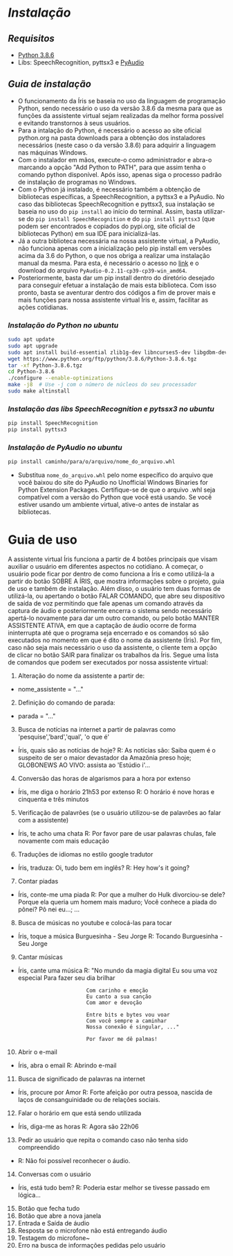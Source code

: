 # *Instalação*

## *Requisitos*

* [Python 3.8.6](https://www.python.org/downloads/release/python-386/)
* Libs: SpeechRecognition, pyttsx3 e [PyAudio](https://www.lfd.uci.edu/~gohlke/pythonlibs/#pyaudio)



## *Guia de instalação*

* O funcionamento da Íris se baseia no uso da linguagem de programação Python, sendo necessário o uso da versão 3.8.6 da mesma para que as funções da assistente virtual sejam realizadas da melhor forma possível e evitando transtornos à seus usuários. 
* Para a intalação do Python, é necessário o acesso ao site oficial python.org na pasta downloads para a obtenção dos instaladores necessários (neste caso o da versão 3.8.6) para adquirir a linguagem nas máquinas Windows. 
* Com o instalador em mãos, execute-o como administrador e abra-o marcando a opção "Add Python to PATH", para que assim tenha o comando python disponível. Após isso, apenas siga o processo padrão de instalação de programas no Windows. 
* Com o Python já instalado, é necessário também a obtenção de bibliotecas específicas, a SpeechRecognition, a pyttsx3 e a PyAudio. No caso das bibliotecas SpeechRecognition e pyttsx3, sua instalação se baseia no uso do `pip install` ao início do terminal. Assim, basta utilizar-se do `pip install SpeechRecognition` e do `pip install pyttsx3` (que podem ser encontrados e copiados do pypi.org,  site oficial de bibliotecas Python) em sua IDE para inicializá-las. 
* Já a outra biblioteca necessária na nossa assistente virtual, a PyAudio, não funciona apenas com a inicialização pelo pip install em versões acima da 3.6 do Python, o que nos obriga a realizar uma instalação manual da mesma. Para esta, é necessário o acesso no [link](https://www.lfd.uci.edu/~gohlke/pythonlibs/#pyaudio) e o download do arquivo `PyAudio-0.2.11-cp39-cp39-win_amd64`. 
* Posteriormente, basta dar um pip install dentro do diretório desejado para conseguir efetuar a instalação de mais esta biblioteca. Com isso pronto, basta se aventurar dentro dos códigos a fim de prover mais e mais funções para nossa assistente virtual Íris e, assim, facilitar as ações cotidianas.

### *Instalação do Python no ubuntu*
```bash
sudo apt update
sudo apt upgrade
sudo apt install build-essential zlib1g-dev libncurses5-dev libgdbm-dev libnss3-dev libssl-dev libreadline-dev libffi-dev libsqlite3-dev wget libbz2-dev
wget https://www.python.org/ftp/python/3.8.6/Python-3.8.6.tgz
tar -xf Python-3.8.6.tgz
cd Python-3.8.6
./configure --enable-optimizations
make -j8  # Use -j com o número de núcleos do seu processador
sudo make altinstall
```
### *Instalação das libs SpeechRecognition e pytssx3 no ubuntu*

```bash
pip install SpeechRecognition
pip install pyttsx3
```
### *Instalação de PyAudio no ubuntu*

```bash
pip install caminho/para/o/arquivo/nome_do_arquivo.whl
```    
* Substitua `nome_do_arquivo.whl` pelo nome específico do arquivo que você baixou do site do PyAudio no Unofficial Windows Binaries for Python Extension Packages. Certifique-se de que o arquivo .whl seja compatível com a versão do Python que você está usando. Se você estiver usando um ambiente virtual, ative-o antes de instalar as bibliotecas.

# Guia de uso

A assistente virtual Íris funciona a partir de 4 botões principais que visam auxiliar o usuário em diferentes aspectos no cotidiano. A começar, o usuário pode ficar por dentro de como funciona a Íris e como utilizá-la a partir do botão SOBRE A ÍRIS, que mostra informações sobre o projeto, guia de uso e também de instalação. Além disso, o usuário tem duas formas de utilizá-la, ou apertando o botão FALAR COMANDO, que abre seu dispositivo de saída de voz permitindo que fale apenas um comando através da captura de áudio e posteriormente encerra o sistema sendo necessário apertá-lo novamente para dar um outro comando, ou pelo botão MANTER ASSISTENTE ATIVA, em que a captação de áudio ocorre de forma ininterrupta até que o programa seja encerrado e os comandos só são executados no momento em que é dito o nome da assistente (Íris). Por fim, caso não seja mais necessário o uso da assistente, o cliente tem a opção de clicar no botão SAIR para finalizar os trabalhos da Íris.
Segue uma lista de comandos que podem ser executados por nossa assistente virtual:
1. Alteração do nome da assistente a partir de: 
  - nome_assistente = "..."
2. Definição do comando de parada: 
  - parada = "..."
3. Busca de notícias na internet a partir de palavras como 'pesquise','bard','qual', 'o que é'
  - Íris, quais são as notícias de hoje? R: As notícias são: Saiba quem é o suspeito de ser o maior devastador da Amazônia preso hoje; GLOBONEWS AO VIVO: assista ao 'Estúdio i'...
4. Conversão das horas de algarismos para a hora por extenso
  - Íris, me diga o horário 21h53 por extenso R: O horário é nove horas e cinquenta e três minutos
5. Verificação de palavrões (se o usuário utilizou-se de palavrões ao falar com a assistente)
  - Íris, te acho uma chata R: Por favor pare de usar palavras chulas, fale novamente com mais educação
6. Traduções de idiomas no estilo google tradutor
  - Íris, traduza: Oi, tudo bem em inglês? R: Hey how's it going?
7. Contar piadas
  - Íris, conte-me uma piada R: Por que a mulher do Hulk divorciou-se dele? Porque ela queria um homem mais maduro; Você conhece a piada do pônei? Pô nei eu...; ...
8. Busca de músicas no youtube e colocá-las para tocar
  - Íris, toque a música Burguesinha - Seu Jorge R: Tocando Burguesinha - Seu Jorge
9. Cantar músicas
  - Íris, cante uma música R: "No mundo da magia digital
                              Eu sou uma voz especial
                              Para fazer seu dia brilhar

                              Com carinho e emoção
                              Eu canto a sua canção
                              Com amor e devoção

                              Entre bits e bytes vou voar
                              Com você sempre a caminhar
                              Nossa conexão é singular, ..."
                    
                              Por favor me dê palmas!
10. Abrir o e-mail
  - Íris, abra o email R: Abrindo e-mail
11. Busca de significado de palavras na internet
  - Íris, procure por Amor R: Forte afeição por outra pessoa, nascida de laços de consanguinidade ou de relações sociais.
12. Falar o horário em que está sendo utilizada
  - Íris, diga-me as horas R: Agora são 22h06
13. Pedir ao usuário que repita o comando caso não tenha sido compreendido
  - R: Não foi possível reconhecer o áudio.
14. Conversas com o usuário
  - Íris, está tudo bem? R: Poderia estar melhor se tivesse passado em lógica...
15. Botão que fecha tudo
16. Botão que abre a nova janela
17. Entrada e Saída de áudio
18. Resposta se o microfone não está entregando áudio
19. Testagem do microfone~
20. Erro na busca de informações pedidas pelo usuário